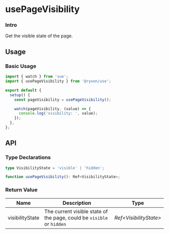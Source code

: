 # usePageVisibility

### Intro

Get the visible state of the page.

## Usage

### Basic Usage

```js
import { watch } from 'vue';
import { usePageVisibility } from '@ryxon/use';

export default {
  setup() {
    const pageVisibility = usePageVisibility();

    watch(pageVisibility, (value) => {
      console.log('visibility: ', value);
    });
  },
};
```

## API

### Type Declarations

```ts
type VisibilityState = 'visible' | 'hidden';

function usePageVisibility(): Ref<VisibilityState>;
```

### Return Value

| Name | Description | Type |
| --- | --- | --- |
| visibilityState | The current visible state of the page, could be `visible` or `hidden` | _Ref\<VisibilityState>_ |
